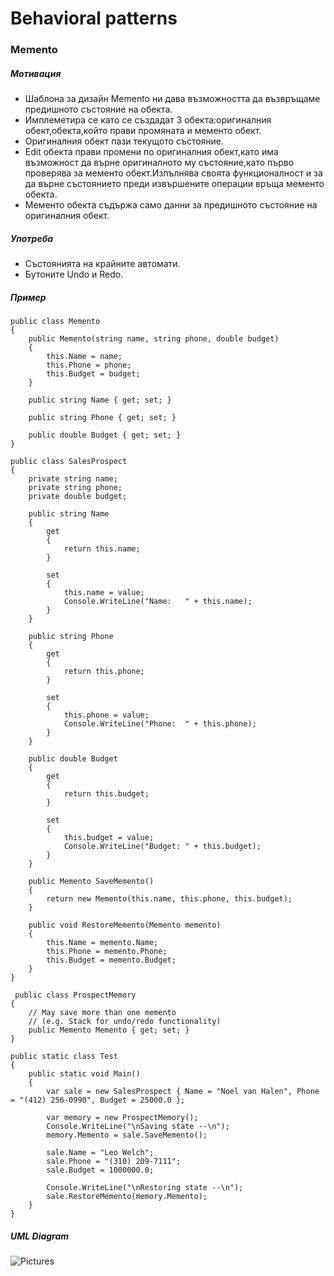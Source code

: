 # Behavioral patterns

### Memento

##### Мотивация
* Шаблона за дизайн Memento ни дава възможността да възвръщаме предишното състояние на обекта.
* Имплеметира се като се създадат 3 обекта:оригиналния обект,обекта,който прави промяната и мементо обект.
* Оригиналния обект пази текущото състояние.
* Edit обекта прави промени по оригиналния обект,като има възможност да върне оригиналното му състояние,като първо проверява за мементо обект.Изпълнява своята функционалност и за да върне състоянието преди извършените операции връща мементо обекта.
* Мементо обекта съдържа само данни за предишното състояние на оригиналния обект.

##### Употреба
* Състоянията на крайните автомати.
* Бутоните Undo и Redo.  

##### Пример
    public class Memento
    {
        public Memento(string name, string phone, double budget)
        {
            this.Name = name;
            this.Phone = phone;
            this.Budget = budget;
        }

        public string Name { get; set; }

        public string Phone { get; set; }

        public double Budget { get; set; }
    }
    
    public class SalesProspect
    {
        private string name;
        private string phone;
        private double budget;

        public string Name
        {
            get
            {
                return this.name;
            }

            set
            {
                this.name = value;
                Console.WriteLine("Name:   " + this.name);
            }
        }

        public string Phone
        {
            get
            {
                return this.phone;
            }

            set
            {
                this.phone = value;
                Console.WriteLine("Phone:  " + this.phone);
            }
        }

        public double Budget
        {
            get
            {
                return this.budget;
            }

            set
            {
                this.budget = value;
                Console.WriteLine("Budget: " + this.budget);
            }
        }

        public Memento SaveMemento()
        {
            return new Memento(this.name, this.phone, this.budget);
        }

        public void RestoreMemento(Memento memento)
        {
            this.Name = memento.Name;
            this.Phone = memento.Phone;
            this.Budget = memento.Budget;
        }
    }
    
     public class ProspectMemory
    {
        // May save more than one memento
        // (e.g. Stack for undo/redo functionality)
        public Memento Memento { get; set; }
    }
    
    public static class Test
    {
        public static void Main()
        {
            var sale = new SalesProspect { Name = "Noel van Halen", Phone = "(412) 256-0990", Budget = 25000.0 };

            var memory = new ProspectMemory();
            Console.WriteLine("\nSaving state --\n");
            memory.Memento = sale.SaveMemento();

            sale.Name = "Leo Welch";
            sale.Phone = "(310) 209-7111";
            sale.Budget = 1000000.0;

            Console.WriteLine("\nRestoring state --\n");
            sale.RestoreMemento(memory.Memento);
        }
    }
    
##### UML Diagram
 ![Pictures](http://www.dofactory.com/images/diagrams/net/memento.gif)